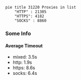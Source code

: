 
```mermaid
pie title 31220 Proxies in list
    "HTTP" : 21305
    "HTTPS": 4182
    "SOCKS" : 8860
```

### Some Info
#### Average Timeout

- mixed: 3.5s
- http: 1.9s
- https: 8.6s
- socks: 6.4s